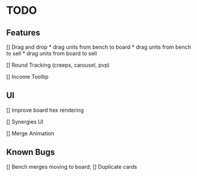 # TODO

## Features

[] Drag and drop
    * drag units from bench to board
    * drag units from bench to sell
    * drag units from board to sell

[] Round Tracking (creeps, carousel, pvp)

[] Income Tooltip

## UI
[] Improve board hex rendering

[] Synergies UI

[] Merge Animation

## Known Bugs

[] Bench merges moving to board;
[] Duplicate cards